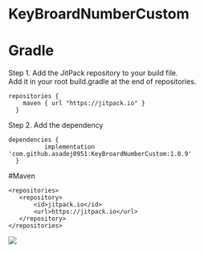# KeyBroardNumberCustom
# Gradle
Step 1. Add the JitPack repository to your build file.\
Add it in your root build.gradle at the end of repositories.

```
repositories {
    maven { url "https://jitpack.io" }
  }
```
 
  
  Step 2. Add the dependency
  
  ```
 dependencies {
	        implementation 'com.github.asadej0951:KeyBroardNumberCustom:1.0.9'
	}
```
 #Maven
 ```
<repositories>
	<repository>
		<id>jitpack.io</id>
		<url>https://jitpack.io</url>
	</repository>
</repositories>
```

[![](https://jitpack.io/v/asadej0951/KeyBroardNumberCustom.svg)](https://jitpack.io/#asadej0951/KeyBroardNumberCustom)
